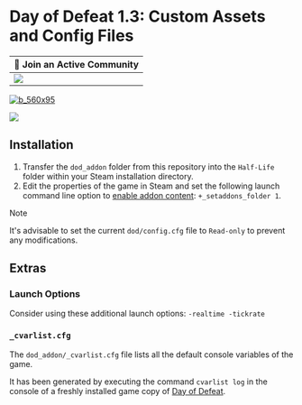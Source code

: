 # Day of Defeat 1.3: Custom Assets and Config Files

| 💬 Join an Active Community |
| --------------------------- |
| [![](https://dcbadge.vercel.app/api/server/dodcommunity?style=plastic)](https://discord.gg/dodcommunity) |

[![b_560x95](https://github.com/jonathanlinat/day-of-defeat-custom-assets-config-files/assets/14064112/8574e613-37d1-496d-9ef0-4e91d1261e76)](https://www.gametracker.com/player/EnYB0La/74.91.126.10:27015/)

![](https://github.com/jonathanlinat/day-of-defeat-custom-assets-config-files/assets/14064112/03619551-67c7-4d59-8a66-78945a1d3c77)

## Installation

1. Transfer the `dod_addon` folder from this repository into the `Half-Life` folder within your Steam installation directory.
1. Edit the properties of the game in Steam and set the following launch command line option to [enable addon content](https://developer.valvesoftware.com/wiki/GoldSrc/SteamPipe_directories#.3Cbase.3E.2F.3Cmod.3E_addon): `+_setaddons_folder 1`.

> [!NOTE]
> It's advisable to set the current `dod/config.cfg` file to `Read-only` to prevent any modifications.

## Extras

### Launch Options

Consider using these additional launch options: `-realtime -tickrate`

### `_cvarlist.cfg`

The `dod_addon/_cvarlist.cfg` file lists all the default console variables of the game.

It has been generated by executing the command `cvarlist log` in the console of a freshly installed game copy of [Day of Defeat](https://store.steampowered.com/app/30/Day_of_Defeat/).

